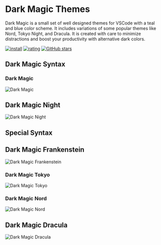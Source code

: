 # Dark Magic Themes

Dark Magic is a small set of well designed themes for VSCode with a teal and blue color scheme.
It includes variations of some popular themes like Nord, Tokyo Night, and Dracula.
It is created with care to minimize distractions and boost your productivity with alternative dark colors.


[![install](https://img.shields.io/vscode-marketplace/i/DavidMorais.dark-magic-themes.svg?style=flat-flat)](https://marketplace.visualstudio.com/items?itemName=DavidMorais.dark-magic-themes) [![rating](https://img.shields.io/visual-studio-marketplace/r/DavidMorais.dark-magic-themes.svg?style=flat)](https://marketplace.visualstudio.com/items/DavidMorais.dark-magic-themes) [![GitHub stars](https://img.shields.io/github/stars/davidsmorais/dark-magic-themes.svg?style=social&label=Star&maxAge=2592000)](https://github.com/davidsmorais/dark-magic-themes)


## Dark Magic Syntax
### Dark Magic
![Dark Magic](https://vscode-themes.nyc3.cdn.digitaloceanspaces.com/profiles/WRZ6BYBQ90No7MtuFxETBjf1DLZ2/ev00VHPq-default.jpeg)

## Dark Magic Night
![Dark Magic Night](https://vscode-themes.nyc3.cdn.digitaloceanspaces.com/profiles/WRZ6BYBQ90No7MtuFxETBjf1DLZ2/eVr8tpJs-default.jpeg)

## Special Syntax
## Dark Magic Frankenstein
![Dark Magic Frankenstein](https://vscode-themes.nyc3.cdn.digitaloceanspaces.com/profiles/WRZ6BYBQ90No7MtuFxETBjf1DLZ2/3A4KNx5T-default.jpeg)
### Dark Magic Tokyo
![Dark Magic Tokyo](https://vscode-themes.nyc3.cdn.digitaloceanspaces.com/profiles/WRZ6BYBQ90No7MtuFxETBjf1DLZ2/gtXdi6t8-default.jpeg)

### Dark Magic Nord
![Dark Magic Nord](https://vscode-themes.nyc3.cdn.digitaloceanspaces.com/profiles/WRZ6BYBQ90No7MtuFxETBjf1DLZ2/rXWa7dWL-default.jpeg)

## Dark Magic Dracula
![Dark Magic Dracula](https://vscode-themes.nyc3.cdn.digitaloceanspaces.com/profiles/WRZ6BYBQ90No7MtuFxETBjf1DLZ2/yi9401aC-default.jpeg)


